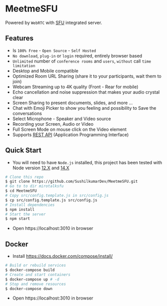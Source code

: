 # MeetmeSFU
Powered by `WebRTC` with [SFU](https://mediasoup.org) integrated server.
## Features
-   Is `100% Free` - `Open Source` - `Self Hosted`
-   `No download`, `plug-in` or `login` required, entirely browser based
-   `Unlimited` number of `conference rooms` and `users`, `without` call `time limitation`
-   Desktop and Mobile compatible
-   Optimized Room URL Sharing (share it to your participants, wait them to join)
-   Webcam Streaming up to 4K quality (Front - Rear for mobile)
-   Echo cancellation and noise suppression that makes your audio crystal clear
-   Screen Sharing to present documents, slides, and more ...
-   Chat with Emoji Picker to show you feeling and possibility to Save the conversations
-   Select Microphone - Speaker and Video source
-   Recording your Screen, Audio or Video
-   Full Screen Mode on mouse click on the Video element
-   Supports [REST API](api/README.md) (Application Programming Interface)
## Quick Start
-   You will need to have `Node.js` installed, this project has been tested with Node version [12.X](https://nodejs.org/en/blog/release/v12.22.1/) and [14.X](https://nodejs.org/en/blog/release/v14.17.5/)
```bash
# Clone this repo
$ git clone https://github.com/SushilkumarDev/MeetmeSFU.git
# Go to to dir mirotalksfu
$ cd MeetmeSFU
# Copy src/config.template.js in src/config.js
$ cp src/config.template.js src/config.js
# Install dependencies
$ npm install
# Start the server
$ npm start
```

-   Open https://localhost:3010 in browser

## Docker

-   Install https://docs.docker.com/compose/install/

```bash
# Build or rebuild services
$ docker-compose build
# Create and start containers
$ docker-compose up # -d
# Stop and remove resources
$ docker-compose down
```

-   Open https://localhost:3010 in browser
